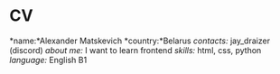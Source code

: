 # CV
*name:*Alexander Matskevich
*country:*Belarus
*contacts:* jay_draizer (discord)
*about me:* I want to learn frontend
*skills:* html, css, python
*language:* English B1